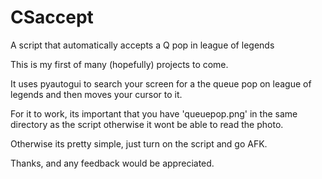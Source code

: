 # CSaccept
A script that automatically accepts a Q pop in league of legends 

This is my first of many (hopefully) projects to come.

It uses pyautogui to search your screen for a the queue pop on league of legends and then moves your cursor to it.

For it to work, its important that you have 'queuepop.png' in the same directory as the script otherwise it wont be able to read the photo.

Otherwise its pretty simple, just turn on the script and go AFK.

Thanks, and any feedback would be appreciated.
